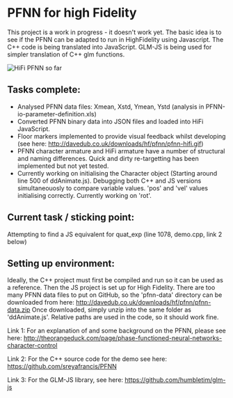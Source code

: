 # PFNN for high Fidelity

This project is a work in progress - it doesn't work yet. 
The basic idea is to see if the PFNN can be adapted to run in HighFidelity using Javascript. The C++ code is being translated into JavaScript. GLM-JS is being used for simpler translation of C++ glm functions.

![HiFi PFNN so far](/pfnn-hifi.gif)

## Tasks complete:
* Analysed PFNN data files: Xmean, Xstd, Ymean, Ystd (analysis in PFNN-io-parameter-definition.xls)
* Converted PFNN binary data into JSON files and loaded into HiFi JavaScript.
* Floor markers implemented to provide visual feedback whilst developing (see here: http://davedub.co.uk/downloads/hf/pfnn/pfnn-hifi.gif)
* PFNN character armature and HiFi armature have a number of structural and naming differences. Quick and dirty re-targetting has been implemented but not yet tested.
* Currently working on initialising the Character object (Starting around line 500 of ddAnimate.js). Debugging both C++ and JS versions simultaneouosly to compare variable values. 'pos' and 'vel' values initialising correctly. Currently working on 'rot'. 

## Current task / sticking point:
Attempting to find a JS equivalent for quat_exp (line 1078, demo.cpp, link 2 below)

## Setting up environment:
Ideally, the C++ project must first be compiled and run so it can be used as a reference. 
Then the JS project is set up for High Fidelity. There are too many PFNN data files to put on GitHub, so the 'pfnn-data' directory can be downloaded from here:
http://davedub.co.uk/downloads/hf/pfnn/pfnn-data.zip
Once downloaded, simply unzip into the same folder as 'ddAnimate.js'. Relative paths are used in the code, so it should work fine.

Link 1: For an explanation of and some background on the PFNN, please see here:
http://theorangeduck.com/page/phase-functioned-neural-networks-character-control

Link 2: For the C++ source code for the demo see here:
https://github.com/sreyafrancis/PFNN

Link 3: For the GLM-JS library, see here:
https://github.com/humbletim/glm-js